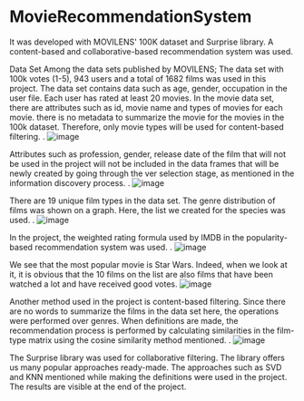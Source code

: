 # MovieRecommendationSystem
It was developed with MOVILENS' 100K dataset and Surprise library. A content-based and collaborative-based recommendation system was used.

Data Set
Among the data sets published by MOVILENS; The data set with 100k votes (1-5), 943 users and a total of 1682 films was used in this project. The data set contains data such as age, gender, occupation in the user file. Each user has rated at least 20 movies. In the movie data set, there are attributes such as id, movie name and types of movies for each movie. there is no metadata to summarize the movie for the movies in the 100k dataset. Therefore, only movie types will be used for content-based filtering.
.
![image](https://user-images.githubusercontent.com/58533563/187210268-d87cd2d1-e77d-4374-ac8c-abbe973b1c7e.png)

Attributes such as profession, gender, release date of the film that will not be used in the project will not be included in the data frames that will be newly created by going through the ver selection stage, as mentioned in the information discovery process.
.
![image](https://user-images.githubusercontent.com/58533563/187210379-69631b7b-95f5-4b4d-a5e3-48719c348ccc.png)

There are 19 unique film types in the data set. The genre distribution of films was shown on a graph. Here, the list we created for the species was used.
.
![image](https://user-images.githubusercontent.com/58533563/187210563-a638b9d7-eab2-444f-b086-57a4c8e7b297.png)

In the project, the weighted rating formula used by IMDB in the popularity-based recommendation system was used.
.
![image](https://user-images.githubusercontent.com/58533563/187210707-a5c3060f-b1dc-4796-ba1c-e0acf666773a.png)

We see that the most popular movie is Star Wars. Indeed, when we look at it, it is obvious that the 10 films on the list are also films that have been watched a lot and have received good votes.
![image](https://user-images.githubusercontent.com/58533563/187210747-2ca0427e-e6fd-4b45-b52a-231a9e7c0323.png)

Another method used in the project is content-based filtering. Since there are no words to summarize the films in the data set here, the operations were performed over genres. When definitions are made, the recommendation process is performed by calculating similarities in the film-type matrix using the cosine similarity method mentioned.
.
![image](https://user-images.githubusercontent.com/58533563/187211008-0235c67a-e7f5-4091-a08f-070e3b9b8bdf.png)

The Surprise library was used for collaborative filtering. The library offers us many popular approaches ready-made. The approaches such as SVD and KNN mentioned while making the definitions were used in the project. The results are visible at the end of the project.
